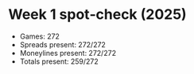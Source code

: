 # Week 1 spot‑check (2025)

- Games: 272
- Spreads present: 272/272
- Moneylines present: 272/272
- Totals present: 259/272
